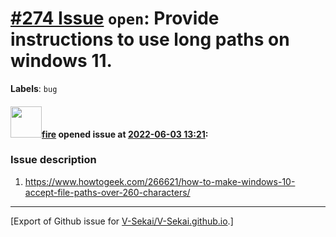 # [\#274 Issue](https://github.com/V-Sekai/V-Sekai.github.io/issues/274) `open`: Provide instructions to use long paths on windows 11.
**Labels**: `bug`


#### <img src="https://avatars.githubusercontent.com/u/32321?u=c2e06a3d2b49a467aa907e54aa259516440267cc&v=4" width="50">[fire](https://github.com/fire) opened issue at [2022-06-03 13:21](https://github.com/V-Sekai/V-Sekai.github.io/issues/274):

### Issue description

1. https://www.howtogeek.com/266621/how-to-make-windows-10-accept-file-paths-over-260-characters/




-------------------------------------------------------------------------------



[Export of Github issue for [V-Sekai/V-Sekai.github.io](https://github.com/V-Sekai/V-Sekai.github.io).]
